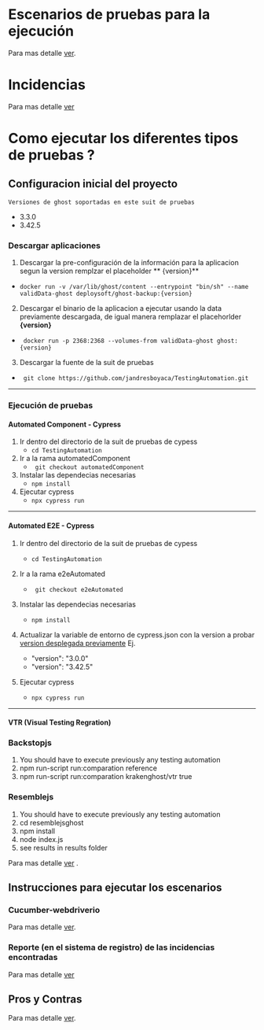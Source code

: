 # Escenarios de pruebas para la ejecución

Para mas detalle [ver](https://github.com/jandresboyaca/TestingAutomation/wiki/Escenarios).

# Incidencias

Para mas detalle [ver](https://github.com/jandresboyaca/TestingAutomation/issues)

# Como ejecutar los diferentes tipos de pruebas ?

## Configuracion inicial del proyecto

`Versiones de ghost soportadas en este suit de pruebas`

* 3.3.0
* 3.42.5

### Descargar aplicaciones

1. Descargar la pre-configuración de la información para la aplicacion segun la version remplzar el placeholder **
   {version}**
- `` docker run -v /var/lib/ghost/content --entrypoint "bin/sh" --name validData-ghost deploysoft/ghost-backup:{version} ``
2. Descargar el binario de la aplicacion a ejecutar usando la data previamente descargada, de igual manera remplazar el
   placehorlder **{version}**
- `` docker run -p 2368:2368 --volumes-from validData-ghost ghost:{version}``

3. Descargar la fuente de la suit de pruebas
- `` git clone https://github.com/jandresboyaca/TestingAutomation.git``

___

### Ejecución de pruebas

#### Automated Component - Cypress 

1. Ir dentro del directorio de la suit de pruebas de cypess
   - `` cd TestingAutomation ``
2. Ir a la rama automatedComponent
   - `` git checkout automatedComponent``
3. Instalar las dependecias necesarias
   - `` npm install ``
4. Ejecutar cypress
   - ``npx cypress run ``
 ___

#### Automated E2E  - Cypress

1. Ir dentro del directorio de la suit de pruebas de cypess
   - `` cd TestingAutomation ``
2. Ir a la rama e2eAutomated
   - `` git checkout e2eAutomated``
3. Instalar las dependecias necesarias
   - `` npm install ``
4. Actualizar la variable de entorno de cypress.json con la version a probar [version desplegada previamente](#descargar-aplicaciones) Ej.
   - "version": "3.0.0"
   - "version": "3.42.5"
  
5. Ejecutar cypress
   - ``npx cypress run ``

___

#### VTR (Visual Testing Regration)

### Backstopjs

1. You should have to execute previously any testing automation
2. npm run-script run:comparation reference
3. npm run-script run:comparation krakenghost/vtr true

### Resemblejs

1. You should have to execute previously any testing automation
2. cd resemblejsghost
3. npm install
4. node index.js
5. see results in results folder

Para mas
detalle [ver](https://github.com/jandresboyaca/TestingAutomation/wiki/Como-los-120-escenarios-de-la-semana-7-son-generados)
.

## Instrucciones para ejecutar los escenarios

### Cucumber-webdriverio

Para mas detalle [ver](https://github.com/jandresboyaca/TestingAutomation/tree/main/cucumber-webdriverio#readme).

### Reporte (en el sistema de registro) de las incidencias encontradas

Para mas detalle [ver](https://github.com/jandresboyaca/TestingAutomation/issues)

## Pros y Contras

Para mas detalle [ver](https://github.com/jandresboyaca/TestingAutomation/wiki/Pro-Contra).



